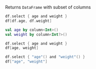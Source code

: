 [//]: # (title: select)

<!---IMPORT org.jetbrains.kotlinx.dataframe.samples.api.Access-->

Returns `DataFrame` with subset of columns

<!---FUN getColumnsByName-->
<tabs>
<tab title="Properties">

```kotlin
df.select { age and weight }
df[df.age, df.weight]
```

</tab>
<tab title="Accessors">

```kotlin
val age by column<Int>()
val weight by column<Int?>()

df.select { age and weight }
df[age, weight]
```

</tab>
<tab title="Strings">

```kotlin
df.select { "age"() and "weight"() }
df["age", "weight"]
```

</tab></tabs>
<!---END-->
